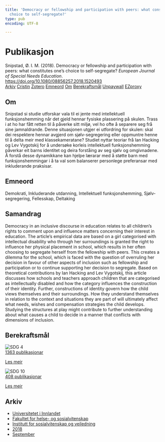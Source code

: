 ```yaml
---
title: 'Democracy or fellowship and participation with peers: what constitutes one’s
  choice to self-segregate?'
type: pub
encoding: UTF-8

---
```

<h1>Publikasjon</h1>
<article id="csl-bib-container-PBVAZLV2" class="csl-bib-container">
  <div class="csl-bib-body"> <div class="csl-entry">Snipstad, Ø. I. M. (2018). Democracy or fellowship and participation with peers: what constitutes one’s choice to self-segregate? <i>European Journal of Special Needs Education</i>. <a href="https://doi.org/10.1080/08856257.2018.1520493">https://doi.org/10.1080/08856257.2018.1520493</a></div> </div>
  <div class="csl-bib-buttons">
    <a href="#taxonomy-article-PBVAZLV2" alt="archive" class="csl-bib-button">Arkiv</a>
    <a href="https://app.cristin.no/results/show.jsf?id=1613637" alt="Cristin" class="csl-bib-button">Cristin</a>
    <a href="http://zotero.org/groups/5881554/items/PBVAZLV2" alt="Zotero" class="csl-bib-button">Zotero</a>
    <a href="#keywords-article-PBVAZLV2" alt="keywords" class="csl-bib-button">Emneord</a>
    <a href="#about-article-PBVAZLV2" alt="about_pub" class="csl-bib-button">Om</a>
    <a href="#sdg-article-PBVAZLV2" alt="sdg" class="csl-bib-button">Berekraftsmål</a>
    <a href="https://doi.org/10.1080/08856257.2018.1520493" alt="Unpaywall" class="csl-bib-button">Unpaywall</a>
    <a href="https://doi.org/10.1080/08856257.2018.1520493" alt="EZproxy" class="csl-bib-button">EZproxy</a>
  </div>
  <div id="csl-bib-meta-container-PBVAZLV2"></div>
</article>
<div id="csl-bib-meta-PBVAZLV2" class="csl-bib-meta">
  <article id="about-article-PBVAZLV2" class="about_pub-article">
    <h1>Om</h1>
    Snipstad si studie utforskar vala til ei jente med intellektuell funksjonshemming når det gjeld hennar fysiske plassering på skulen. Trass i at ho har fått retten til å påverke sitt miljø, vel ho ofte å separere seg frå sine jamnaldrande. Denne situasjonen utgjer ei utfordring for skulen: skal dei respektere hennar avgjerd om sjølv-segregering eller oppmuntre henne til å delta meir med klassekameratane? Studiet nyttar teoriar frå Ian Hacking og Lev Vygotskij for å undersøke korleis intellektuell funksjonshemming påverkar eit barns identitet og deira forståing av seg sjølv og omgivnadene. Å forstå desse dynamikkane kan hjelpe lærarar med å støtte barn med funksjonshemmingar i å ta val som balanserer personlege preferansar med inkluderande praksisar.
  </article>
  <article id="keywords-article-PBVAZLV2" class="keywords-article">
    <h1>Emneord</h1>
    Demokrati, Inkluderande utdanning, Intellektuell funksjonshemming, Sjølv-segregering, Fellesskap, Deltaking
  </article>
  <article id="abstract-article-PBVAZLV2" class="abstract-article">
    <h1>Samandrag</h1>
    Democracy in an inclusive discourse in education relates to all children’s rights to comment upon and influence matters concerning their interest in education. The article’s empirical data are based on a girl categorised with intellectual disability who through her surroundings is granted the right to influence her physical placement in school, which results in her often choosing to segregate herself from the fellowship with peers. This creates a dilemma for the school, which is faced with the question of overruling her decision in favour of other aspects of inclusion such as fellowship and participation or to continue supporting her decision to segregate. Based on theoretical contributions by Ian Hacking and Lev Vygotskij, this article discusses how schools and teachers approach children that are categorised as intellectually disabled and how the category influences the construction of their identity. Further, constructions of identity govern how the child views themselves and their surroundings. How they understand themselves in relation to the context and situations they are part of will ultimately affect what needs, wishes and compensation strategies the child develops. Studying the structures at play might contribute to further understanding about what causes a child to decide in a manner that conflicts with dimensions of inclusion.
  </article>
  <article id="sdg-article-PBVAZLV2" class="sdg-article">
    <h1>Berekraftsmål</h1>
    <div class="sdg-container"><div id="sdg4" class="sdg">
        <img src="{{< params subfolder >}}images/sdg/sdg04_nn.png" class="image" alt="SDG 4">
        <div class="sdg-overlay">
          <a href="{{< params subfolder >}}nn/archive/?sdg=4#archive" class="sdg-publication-count"><span>1363</span> publikasjonar</a>
          <p><a href="https://fn.no/om-fn/fns-baerekraftsmaal/god-utdanning?lang=nno-NO" class="sdg-read-more">Les meir</a></p>
        </div>
      </div> <div id="sdg10" class="sdg">
        <img src="{{< params subfolder >}}images/sdg/sdg10_nn.png" class="image" alt="SDG 10">
        <div class="sdg-overlay">
          <a href="{{< params subfolder >}}nn/archive/?sdg=10#archive" class="sdg-publication-count"><span>408</span> publikasjonar</a>
          <p><a href="https://fn.no/om-fn/fns-baerekraftsmaal/mindre-ulikhet?lang=nno-NO" class="sdg-read-more">Les meir</a></p>
        </div>
      </div></div>
  </article>
  <article id="taxonomy-article-PBVAZLV2" class="taxonomy-article">
    <h1>Arkiv</h1>
    <ul>
      <li><a href="{{< params subfolder >}}nn/archive/?key=3DCRN523">Universitetet i Innlandet</a></li>
      <li><a href="{{< params subfolder >}}nn/archive/?key=IDKFS3MX">Fakultet for helse- og sosialvitenskap</a></li>
      <li><a href="{{< params subfolder >}}nn/archive/?key=CU4VFGCV">Institutt for sosialvitenskap og veiledning</a></li>
      <li><a href="{{< params subfolder >}}nn/archive/?key=6YFFCMG5">2018</a></li>
      <li><a href="{{< params subfolder >}}nn/archive/?key=UIUCSWMS">September</a></li>
    </ul>
  </article>
</div>
